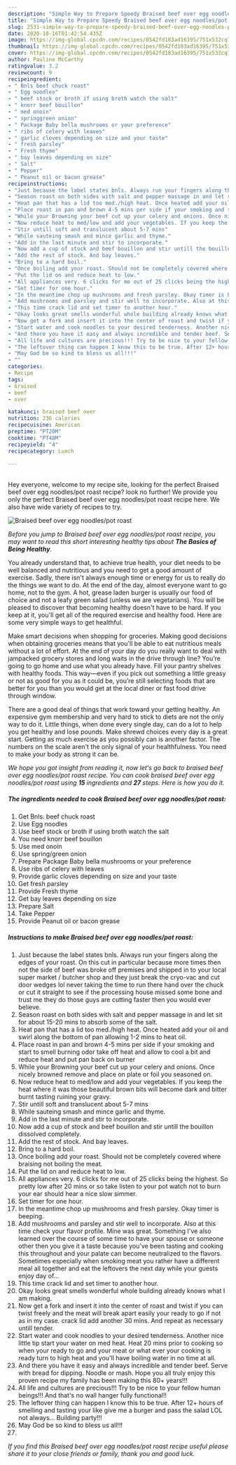 ```yaml
---
description: "Simple Way to Prepare Speedy Braised beef over egg noodles/pot roast"
title: "Simple Way to Prepare Speedy Braised beef over egg noodles/pot roast"
slug: 2531-simple-way-to-prepare-speedy-braised-beef-over-egg-noodles-pot-roast
date: 2020-10-16T01:42:54.435Z
image: https://img-global.cpcdn.com/recipes/0542fd183ad16395/751x532cq70/braised-beef-over-egg-noodlespot-roast-recipe-main-photo.jpg
thumbnail: https://img-global.cpcdn.com/recipes/0542fd183ad16395/751x532cq70/braised-beef-over-egg-noodlespot-roast-recipe-main-photo.jpg
cover: https://img-global.cpcdn.com/recipes/0542fd183ad16395/751x532cq70/braised-beef-over-egg-noodlespot-roast-recipe-main-photo.jpg
author: Pauline McCarthy
ratingvalue: 3.2
reviewcount: 9
recipeingredient:
- " Bnls beef chuck roast"
- " Egg noodles"
- " beef stock or broth if using broth watch the salt"
- " knorr beef bouillon"
- " med onoin"
- " springgreen onion"
- " Package Baby bella mushrooms or your preference"
- " ribs of celery with leaves"
- " garlic cloves depending on size and your taste"
- " fresh parsley"
- " Fresh thyme"
- " bay leaves depending on size"
- " Salt"
- " Pepper"
- " Peanut oil or bacon grease"
recipeinstructions:
- "Just because the label states bnls. Always run your fingers along the edges of your roast. On this cut in particular because more times then not the side of beef was broke off premises and shipped in to your local super market / butcher shop and they just break the cryo-vac and cut door wedges lol never taking the time to run there hand over the chuck or cut it straight to see if the processing house missed some bone and trust me they do those guys are cutting faster then you would ever believe."
- "Season roast on both sides with salt and pepper massage in and let sit for about 15-20 mins to absorb some of the salt."
- "Heat pan that has a lid too med./high heat. Once heated add your oil and swirl along the bottom of pan allowing 1-2 mins to heat oil."
- "Place roast in pan and brown 4-5 mins per side if your smoking and start to smell burning odor take off heat and allow to cool a bit and reduce heat and put pan back on burner"
- "While your Browning your beef cut up your celery and onions. Once nicely browned remove and place on plate or foil you seasoned on."
- "Now reduce heat to med/low and add your vegetables. If you keep the heat where it was those beautiful brown bits will become dark and bitter burnt tasting ruining your gravy."
- "Stir untill soft and translucent about 5-7 mins"
- "While sauteing smash and mince garlic and thyme."
- "Add in the last minute and stir to incorporate."
- "Now add a cup of stock and beef bouillon and stir untill the bouillon dissolved completely."
- "Add the rest of stock. And bay leaves."
- "Bring to a hard boil."
- "Once boiling add your roast. Should not be completely covered where braising not boiling the meat."
- "Put the lid on and reduce heat to low."
- "All appliances very. 6 clicks for me out of 25 clicks being the highest. So pretty low after 20 mins or so take listen to your pot watch not to burn your ear should hear a nice slow simmer."
- "Set timer for one hour."
- "In the meantime chop up mushrooms and fresh parsley. Okay timer is beeping."
- "Add mushrooms and parsley and stir well to incorporate. Also at this time check your flavor profile. Mine was great. Something I&#39;ve also learned over the course of some time to have your spouse or someone other then you give it a taste because you&#39;ve been tasting and cooking this throughout and your palate can become neutralized to the flavors. Sometimes especially when smoking meat you rather have a different meal all together and eat the leftovers the next day while your guests enjoy day of..."
- "This time crack lid and set timer to another hour."
- "Okay looks great smells wonderful whole building already knows what I am making."
- "Now get a fork and insert it into the center of roast and twist if you can twist freely and the meat will break apart easily your ready to go if not as in my case. crack lid add another 30 mins. And repeat as necessary untill tender."
- "Start water and cook noodles to your desired tenderness. Another nice little tip start your water on med heat. Heat 20 mins prior to cooking so when your ready to go and your meat or what ever your cooking is ready turn to high heat and you&#39;ll have boiling water in no time at all."
- "And there you have it easy and always incredible and tender beef. Serve with bread for dipping. Noodle or mash. Hope you all truly enjoy this proven recipe my family has been making this 80+ years!!!"
- "All life and cultures are precious!!! Try to be nice to your fellow human beings!!! And that&#39;s no wall hanger fully functional!!"
- "The leftover thing can happen I know this to be true. After 12+ hours of smelling and tasting your like give me a burger and pass the salad LOL not always... Building party!!!"
- "May God be so kind to bless us all!!!"
- ""
categories:
- Recipe
tags:
- braised
- beef
- over

katakunci: braised beef over 
nutrition: 236 calories
recipecuisine: American
preptime: "PT20M"
cooktime: "PT48M"
recipeyield: "4"
recipecategory: Lunch

---
```

<br>
Hey everyone, welcome to my recipe site, looking for the perfect Braised beef over egg noodles/pot roast recipe? look no further! We provide you only the perfect Braised beef over egg noodles/pot roast recipe here. We also have wide variety of recipes to try.
<br>


![Braised beef over egg noodles/pot roast](https://img-global.cpcdn.com/recipes/0542fd183ad16395/751x532cq70/braised-beef-over-egg-noodlespot-roast-recipe-main-photo.jpg)

<i>Before you jump to Braised beef over egg noodles/pot roast recipe, you may want to read this short interesting healthy tips about <strong>The Basics of Being Healthy</strong>.</i>

You already understand that, to achieve true health, your diet needs to be well balanced and nutritious and you need to get a good amount of exercise. Sadly, there isn't always enough time or energy for us to really do the things we want to do. At the end of the day, almost everyone want to go home, not to the gym. A hot, grease laden burger is usually our food of choice and not a leafy green salad (unless we are vegetarians). You will be pleased to discover that becoming healthy doesn't have to be hard. If you keep at it, you'll get all of the required exercise and healthy food. Here are some very simple ways to get healthful.

Make smart decisions when shopping for groceries. Making good decisions when obtaining groceries means that you'll be able to eat nutritious meals without a lot of effort. At the end of your day do you really want to deal with jampacked grocery stores and long waits in the drive through line? You’re going to go home and use what you already have. Fill your pantry shelves with healthy foods. This way—even if you pick out something a little greasy or not as good for you as it could be, you’re still selecting foods that are better for you than you would get at the local diner or fast food drive through window.

There are a good deal of things that work toward your getting healthy. An expensive gym membership and very hard to stick to diets are not the only way to do it. Little things, when done every single day, can do a lot to help you get healthy and lose pounds. Make shrewd choices every day is a great start. Getting as much exercise as you possibly can is another factor. The numbers on the scale aren't the only signal of your healthfulness. You need to make your body as strong it can be. 


<i>We hope you got insight from reading it, now let's go back to braised beef over egg noodles/pot roast recipe. You can cook braised beef over egg noodles/pot roast using <strong>15</strong> ingredients and <strong>27</strong> steps. Here is how you do it.
</i>

##### The ingredients needed to cook Braised beef over egg noodles/pot roast:

1. Get  Bnls. beef chuck roast
1. Use  Egg noodles
1. Use  beef stock or broth if using broth watch the salt
1. You need  knorr beef bouillon
1. Use  med onoin
1. Use  spring/green onion
1. Prepare  Package Baby bella mushrooms or your preference
1. Use  ribs of celery with leaves
1. Provide  garlic cloves depending on size and your taste
1. Get  fresh parsley
1. Provide  Fresh thyme
1. Get  bay leaves depending on size
1. Prepare  Salt
1. Take  Pepper
1. Provide  Peanut oil or bacon grease


##### Instructions to make Braised beef over egg noodles/pot roast:

1. Just because the label states bnls. Always run your fingers along the edges of your roast. On this cut in particular because more times then not the side of beef was broke off premises and shipped in to your local super market / butcher shop and they just break the cryo-vac and cut door wedges lol never taking the time to run there hand over the chuck or cut it straight to see if the processing house missed some bone and trust me they do those guys are cutting faster then you would ever believe.
1. Season roast on both sides with salt and pepper massage in and let sit for about 15-20 mins to absorb some of the salt.
1. Heat pan that has a lid too med./high heat. Once heated add your oil and swirl along the bottom of pan allowing 1-2 mins to heat oil.
1. Place roast in pan and brown 4-5 mins per side if your smoking and start to smell burning odor take off heat and allow to cool a bit and reduce heat and put pan back on burner
1. While your Browning your beef cut up your celery and onions. Once nicely browned remove and place on plate or foil you seasoned on.
1. Now reduce heat to med/low and add your vegetables. If you keep the heat where it was those beautiful brown bits will become dark and bitter burnt tasting ruining your gravy.
1. Stir untill soft and translucent about 5-7 mins
1. While sauteing smash and mince garlic and thyme.
1. Add in the last minute and stir to incorporate.
1. Now add a cup of stock and beef bouillon and stir untill the bouillon dissolved completely.
1. Add the rest of stock. And bay leaves.
1. Bring to a hard boil.
1. Once boiling add your roast. Should not be completely covered where braising not boiling the meat.
1. Put the lid on and reduce heat to low.
1. All appliances very. 6 clicks for me out of 25 clicks being the highest. So pretty low after 20 mins or so take listen to your pot watch not to burn your ear should hear a nice slow simmer.
1. Set timer for one hour.
1. In the meantime chop up mushrooms and fresh parsley. Okay timer is beeping.
1. Add mushrooms and parsley and stir well to incorporate. Also at this time check your flavor profile. Mine was great. Something I&#39;ve also learned over the course of some time to have your spouse or someone other then you give it a taste because you&#39;ve been tasting and cooking this throughout and your palate can become neutralized to the flavors. Sometimes especially when smoking meat you rather have a different meal all together and eat the leftovers the next day while your guests enjoy day of...
1. This time crack lid and set timer to another hour.
1. Okay looks great smells wonderful whole building already knows what I am making.
1. Now get a fork and insert it into the center of roast and twist if you can twist freely and the meat will break apart easily your ready to go if not as in my case. crack lid add another 30 mins. And repeat as necessary untill tender.
1. Start water and cook noodles to your desired tenderness. Another nice little tip start your water on med heat. Heat 20 mins prior to cooking so when your ready to go and your meat or what ever your cooking is ready turn to high heat and you&#39;ll have boiling water in no time at all.
1. And there you have it easy and always incredible and tender beef. Serve with bread for dipping. Noodle or mash. Hope you all truly enjoy this proven recipe my family has been making this 80+ years!!!
1. All life and cultures are precious!!! Try to be nice to your fellow human beings!!! And that&#39;s no wall hanger fully functional!!
1. The leftover thing can happen I know this to be true. After 12+ hours of smelling and tasting your like give me a burger and pass the salad LOL not always... Building party!!!
1. May God be so kind to bless us all!!!
1. 


<i>If you find this Braised beef over egg noodles/pot roast recipe useful please share it to your close friends or family, thank you and good luck.</i>
